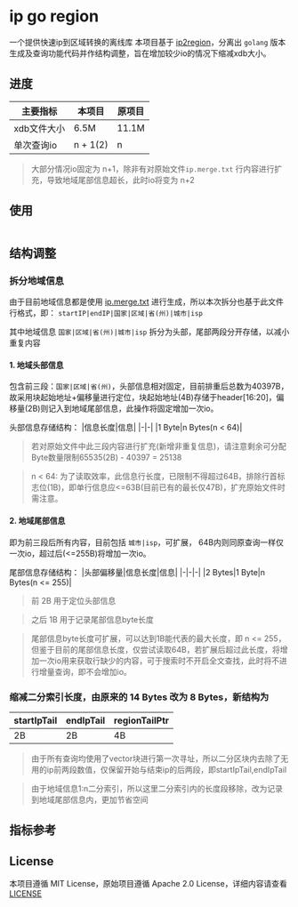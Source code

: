 # ip go region

一个提供快速ip到区域转换的离线库
本项目基于 [ip2region](https://github.com/lionsoul2014/ip2region)，分离出 `golang` 版本生成及查询功能代码并作结构调整，旨在增加较少io的情况下缩减xdb大小。

## 进度
|主要指标|本项目|原项目|
|-|-|-|
|xdb文件大小|6.5M|11.1M|
|单次查询io|n + 1(2)|n|
> 大部分情况io固定为 n+1，除非有对原始文件`ip.merge.txt` 行内容进行扩充，导致地域尾部信息超长，此时io将变为 n+2

## 使用
```golang
```


## 结构调整
### 拆分地域信息
由于目前地域信息都是使用 [ip.merge.txt](https://github.com/lionsoul2014/ip2region/blob/master/data/ip.merge.txt) 进行生成，所以本次拆分也基于此文件行格式，即：
`startIP|endIP|国家|区域|省(州)|城市|isp`

其中地域信息 `国家|区域|省(州)|城市|isp` 拆分为头部，尾部两段分开存储，以减小重复内容


#### 1. 地域头部信息
包含前三段：`国家|区域|省(州)`，头部信息相对固定，目前排重后总数为40397B，故采用块起始地址+偏移量进行定位，块起始地址(4B)存储于header[16:20]，偏移量(2B)则记入到地域尾部信息，此操作将固定增加一次io。

头部信息存储结构：
|信息长度|信息|
|-|-|
|1 Byte|n Bytes(n < 64)|

> 若对原始文件中此三段内容进行扩充(新增非重复信息)，请注意剩余可分配Byte数量限制65535(2B) - 40397 = 25138

> n < 64: 为了读取效率，此信息行长度，已限制不得超过64B，排除行首标志位(1B)，即单行信息应<=63B(目前已有的最长仅47B)，扩充原始文件时需注意。


#### 2. 地域尾部信息
即为前三段后所有内容，目前包括 `城市|isp`，可扩展，
64B内则同原查询一样仅一次io，超过后(<=255B)将增加一次io。

尾部信息存储结构：
|头部偏移量|信息长度|信息|
|-|-|-|
|2 Bytes|1 Byte|n Bytes(n <= 255)|


> 前 2B 用于定位头部信息

> 之后 1B 用于记录尾部信息byte长度

> 尾部信息byte长度可扩展，可以达到1B能代表的最大长度，即 n <= 255，但鉴于目前的尾部信息长度，仅尝试读取64B，若扩展后超过此长度，将增加一次io用来获取行缺少的内容，可于搜索时不开启全文查找，此时将不进行增量查询，即不会增加io。


### 缩减二分索引长度，由原来的 14 Bytes 改为 8 Bytes，新结构为
|startIpTail|endIpTail|regionTailPtr|
|-|-|-|
|2B|2B|4B|
> 由于所有查询均使用了vector块进行第一次寻址，所以二分区块内去除了无用的ip前两段数值，仅保留开始与结束ip的后两段，即startIpTail,endIpTail

> 由于地域信息1:n二分索引，所以这里二分索引内的长度段移除，改为记录到地域尾部信息内，更加节省空间

## 指标参考

## License
本项目遵循 MIT License，原始项目遵循 Apache 2.0 License，详细内容请查看 [LICENSE](./LICENSE)
